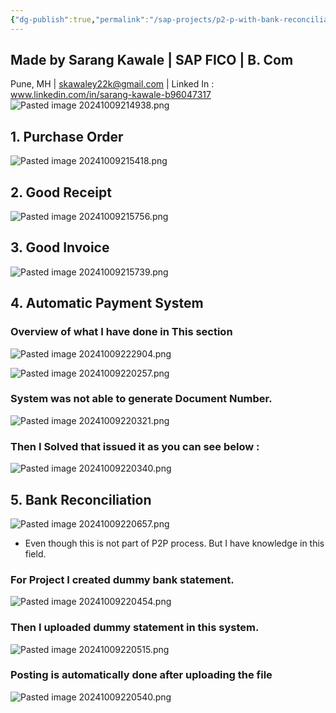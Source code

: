 ```yaml
---
{"dg-publish":true,"permalink":"/sap-projects/p2-p-with-bank-reconciliation/"}
---
```


## Made by Sarang Kawale | SAP FICO | B. Com
Pune, MH |
skawaley22k@gmail.com |
Linked In : www.linkedin.com/in/sarang-kawale-b96047317
![Pasted image 20241009214938.png](/img/user/Attachments%201/Attachments%201/Attachments/Pasted%20image%2020241009214938.png)
## 1. Purchase Order 
![Pasted image 20241009215418.png](/img/user/Attachments%201/Pasted%20image%2020241009215418.png)
## 2. Good Receipt
![Pasted image 20241009215756.png](/img/user/Attachments%201/Pasted%20image%2020241009215756.png)
## 3. Good Invoice
![Pasted image 20241009215739.png](/img/user/Attachments%201/Pasted%20image%2020241009215739.png)
## 4. Automatic Payment System
### Overview of what I have done in This section
![Pasted image 20241009222904.png](/img/user/Attachments%201/Attachments/Pasted%20image%2020241009222904.png)


![Pasted image 20241009220257.png](/img/user/Attachments%201/Pasted%20image%2020241009220257.png)

### System was not able to generate Document Number. 


![Pasted image 20241009220321.png](/img/user/Attachments%201/Pasted%20image%2020241009220321.png)

### Then I Solved that issued it as you can see below : 


![Pasted image 20241009220340.png](/img/user/Attachments%201/Pasted%20image%2020241009220340.png)
## 5. Bank Reconciliation
![Pasted image 20241009220657.png](/img/user/Attachments%201/Pasted%20image%2020241009220657.png)
- Even though this is not part of P2P process. But I have knowledge in this field.
### For Project I created dummy bank statement.
![Pasted image 20241009220454.png](/img/user/Attachments%201/Pasted%20image%2020241009220454.png)
### Then I uploaded dummy statement in this system.

![Pasted image 20241009220515.png](/img/user/Attachments%201/Pasted%20image%2020241009220515.png)
### Posting is automatically done after uploading the file
![Pasted image 20241009220540.png](/img/user/Attachments%201/Pasted%20image%2020241009220540.png)
